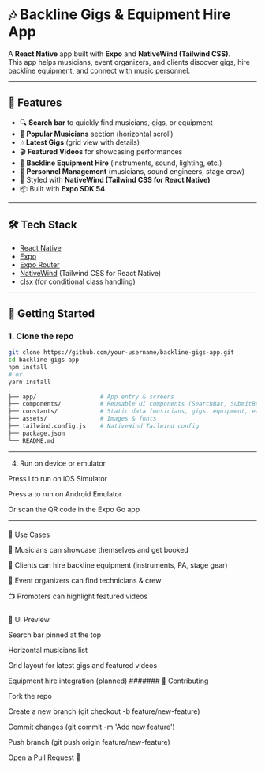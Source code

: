 # 🎶 Backline Gigs & Equipment Hire App

A **React Native** app built with **Expo** and **NativeWind (Tailwind CSS)**.  
This app helps musicians, event organizers, and clients discover gigs, hire backline equipment, and connect with music personnel.

---

## 📱 Features

- 🔍 **Search bar** to quickly find musicians, gigs, or equipment
- 🎤 **Popular Musicians** section (horizontal scroll)
- 🎶 **Latest Gigs** (grid view with details)
- 🎬 **Featured Videos** for showcasing performances
- 🎹 **Backline Equipment Hire** (instruments, sound, lighting, etc.)
- 👥 **Personnel Management** (musicians, sound engineers, stage crew)
- 🎨 Styled with **NativeWind (Tailwind CSS for React Native)**
- 📦 Built with **Expo SDK 54**

---

## 🛠️ Tech Stack

- [React Native](https://reactnative.dev/)
- [Expo](https://expo.dev/)
- [Expo Router](https://expo.github.io/router/docs/)
- [NativeWind](https://www.nativewind.dev/) (Tailwind CSS for React Native)
- [clsx](https://github.com/lukeed/clsx) (for conditional class handling)

---

## 🚀 Getting Started

### 1. Clone the repo

```bash
git clone https://github.com/your-username/backline-gigs-app.git
cd backline-gigs-app
npm install
# or
yarn install
.
├── app/                  # App entry & screens
├── components/           # Reusable UI components (SearchBar, SubmitButton, etc.)
├── constants/            # Static data (musicians, gigs, equipment, etc.)
├── assets/               # Images & fonts
├── tailwind.config.js    # NativeWind Tailwind config
├── package.json
└── README.md

```

---

4. Run on device or emulator

Press i to run on iOS Simulator

Press a to run on Android Emulator

Or scan the QR code in the Expo Go app

---
####
🎸 Use Cases

🎤 Musicians can showcase themselves and get booked

🎹 Clients can hire backline equipment (instruments, PA, stage gear)

👷 Event organizers can find technicians & crew

📺 Promoters can highlight featured videos
#####
🎨 UI Preview

Search bar pinned at the top

Horizontal musicians list

Grid layout for latest gigs and featured videos

Equipment hire integration (planned)
#######
🤝 Contributing

Fork the repo

Create a new branch (git checkout -b feature/new-feature)

Commit changes (git commit -m 'Add new feature')

Push branch (git push origin feature/new-feature)

Open a Pull Request 🎉
